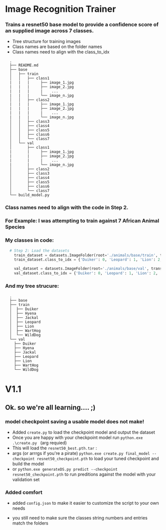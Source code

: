 # Image Recognition Trainer
### Trains a resnet50 base model to provide a confidence score of an supplied image across 7 classes.

* Tree structure for training images
* Class names are based on the folder names
* Class names need to align with the class_to_idx
```
  .
  ├── README.md
  ├── base
  │   ├── train
  │   │   ├── class1
  |   |   |     ├── image_1.jpg
  |   |   |     ├── image_2.jpg
  |   |   |     |    ...
  |   |   |     └── image_n.jpg
  │   │   ├── class2
  |   |   |     ├── image_1.jpg
  |   |   |     ├── image_2.jpg
  |   |   |     |    ...
  |   |   |     └── image_n.jpg
  │   │   ├── class3
  │   │   ├── class4
  │   │   ├── class5
  │   │   ├── class6
  │   │   └── class7
  │   └── val
  │       ├── class1
  |       |     ├── image_1.jpg
  |       |     ├── image_2.jpg
  |       |     |    ...
  |       |     └── image_n.jpg
  │       ├── class2
  │       ├── class3
  │       ├── class4
  │       ├── class5
  │       ├── class6
  │       └── class7
  └── build_model.py
```

### Class names need to align with the code in Step 2.
### For Example: I was attempting to train against 7 African Animal Species 


### My classes in code:

```python
  # Step 2: Load the datasets
    train_dataset = datasets.ImageFolder(root='./animals/base/train', transform=transform )
    train_dataset.class_to_idx = {'Duiker': 0, 'Leopard': 1, 'Lion': 2, 'WildDog': 3, 'Hyena': 4, 'WartHog': 5, 'Jackal': 6}

    val_dataset = datasets.ImageFolder(root='./animals/base/val', transform=transform)
    val_dataset.class_to_idx = {'Duiker': 0, 'Leopard': 1, 'Lion': 2, 'WildDog': 3, 'Hyena': 4, 'WartHog': 5, 'Jackal': 
```    
### And my tree strucure:


```
  .
  ├── base
  ├── train
  │  ├── Duiker
  │  ├── Hyena
  │  ├── Jackal
  │  ├── Leopard
  │  ├── Lion
  │  ├── WartHog
  │  └── WildDog
  └── val
    ├── Duiker
    ├── Hyena
    ├── Jackal
    ├── Leopard
    ├── Lion
    ├── WartHog
    └── WildDog
```

# V1.1
## Ok. so we're all learning.... ;)
### model checkpoint saving a usable model does not make!
* Added ```create.py``` to load the checkpoint model and output the dataset
* Once you are happy with your checkpoint model run ```python.exe .\create.py ```  (arg requied)
* This will load the ```resnet50_best.pth.tar``` :
* args (or arrrgs if you're a pirate)
```python.exe create.py final_model --checkpoint resnet50_checkpoint.pth```  to load your tuned checkpoint and build the model 
* or 
```python.exe generateDS.py predict --checkpoint resnet50_checkpoint.pth``` to run preditions against the model with your validation set 

### Added comfort 
* added ```config.json``` to make it easier to customize the script to your own needs  

* you still need to make sure the classes string numbers and entries match the folders